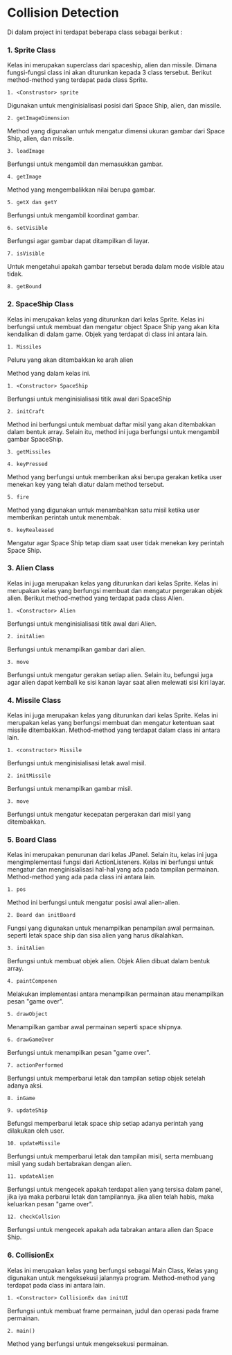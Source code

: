 # Collision Detection

Di dalam project ini terdapat beberapa class sebagai berikut :

### 1. Sprite Class
Kelas ini merupakan superclass dari spaceship, alien dan missile. Dimana fungsi-fungsi class ini akan diturunkan kepada 3 class tersebut. Berikut method-method yang terdapat pada class Sprite.
```
1. <Construstor> sprite
```
Digunakan untuk menginisialisasi posisi dari Space Ship, alien, dan missile.
```
2. getImageDimension
```
Method yang digunakan untuk mengatur dimensi ukuran gambar dari Space Ship, alien, dan missile.
```
3. loadImage
```
Berfungsi untuk mengambil dan memasukkan gambar.
```
4. getImage 
```
Method yang mengembalikkan nilai berupa gambar.
```
5. getX dan getY
```
Berfungsi untuk mengambil koordinat gambar.
```
6. setVisible
```
Berfungsi agar gambar dapat ditampilkan di layar.
```
7. isVisible 
```
Untuk mengetahui apakah gambar tersebut berada dalam mode visible atau tidak.
```	
8. getBound
```

### 2. SpaceShip Class
Kelas ini merupakan kelas yang diturunkan dari kelas Sprite. Kelas ini berfungsi untuk membuat dan mengatur object Space Ship yang akan kita kendalikan di dalam game. Objek yang terdapat di class ini antara lain.
```
1. Missiles
```
Peluru yang akan ditembakkan ke arah alien

Method yang dalam kelas ini.
```
1. <Constructor> SpaceShip
```
Berfungsi untuk menginisialisasi titik awal dari SpaceShip
```
2. initCraft
```
Method ini berfungsi untuk membuat daftar misil yang akan ditembakkan dalam bentuk array. Selain itu, method ini juga berfungsi untuk mengambil gambar SpaceShip.
```
3. getMissiles
```
```
4. keyPressed
```
Method yang berfungsi untuk memberikan aksi berupa gerakan ketika user menekan key yang telah diatur dalam method tersebut.
```
5. fire
```
Method yang digunakan untuk menambahkan satu misil ketika user memberikan perintah untuk menembak.
```
6. keyRealeased
```
Mengatur agar Space Ship tetap diam saat user tidak menekan key perintah Space Ship.

### 3. Alien Class
Kelas ini juga  merupakan kelas yang diturunkan dari kelas Sprite. Kelas ini merupakan kelas yang berfungsi membuat dan mengatur pergerakan objek alien. Berikut method-method yang terdapat pada class Alien.
```
1. <Constructor> Alien
```
Berfungsi untuk menginisialisasi titik awal dari Alien.
```
2. initAlien
```
Berfungsi untuk menampilkan gambar dari alien.
```
3. move
```
Berfungsi untuk mengatur gerakan setiap alien. Selain itu, befungsi juga agar alien dapat kembali ke sisi kanan layar saat alien melewati sisi kiri layar.

### 4. Missile Class
Kelas ini juga merupakan kelas yang diturunkan dari kelas Sprite. Kelas ini merupakan kelas yang berfungsi membuat dan mengatur ketentuan saat missile ditembakkan. Method-method yang terdapat dalam class ini antara lain.
```
1. <constructor> Missile
```
Berfungsi untuk menginisialisasi letak awal misil.
```
2. initMissile
```
Berfungsi untuk menampilkan gambar misil.
```
3. move
```
Berfungsi untuk mengatur kecepatan pergerakan dari misil yang ditembakkan.

### 5. Board Class
Kelas ini merupakan penurunan dari kelas JPanel. Selain itu, kelas ini juga mengimplementasi fungsi dari ActionListeners. Kelas ini berfungsi untuk mengatur dan menginisialisasi hal-hal yang ada pada tampilan permainan. Method-method yang ada pada class ini antara lain.
```
1. pos
```
Method ini berfungsi untuk mengatur posisi awal alien-alien.
```
2. Board dan initBoard
```
Fungsi yang digunakan untuk menampilkan penampilan awal permainan. seperti letak space ship dan sisa alien yang harus dikalahkan.
```
3. initAlien
```
Berfungsi untuk membuat objek alien. Objek Alien dibuat dalam bentuk array.
```
4. paintComponen
```
Melakukan implementasi antara menampilkan permainan atau menampilkan pesan "game over".
```
5. drawObject
```
Menampilkan gambar awal permainan seperti space shipnya.
```
6. drawGameOver
```
Berfungsi untuk menampilkan pesan "game over".
```
7. actionPerformed
```
Berfungsi untuk memperbarui letak dan tampilan setiap objek setelah adanya aksi.
```
8. inGame
```
```
9. updateShip
```
Befungsi memperbarui letak space ship setiap adanya perintah yang dilakukan oleh user.
```
10. updateMissile
```
Berfungsi untuk memperbarui letak dan tampilan misil, serta membuang misil yang sudah bertabrakan dengan alien.
```
11. updateAlien
```
Berfungsi untuk mengecek apakah terdapat alien yang tersisa dalam panel, jika iya maka perbarui letak dan tampilannya. jika alien telah habis, maka keluarkan pesan "game over".
```
12. checkCollsion
```
Berfungsi untuk mengecek apakah ada tabrakan antara alien dan Space Ship.

### 6. CollisionEx
Kelas ini merupakan kelas yang berfungsi sebagai Main Class, Kelas yang digunakan untuk mengeksekusi jalannya program. Method-method yang terdapat pada class ini antara lain.
```
1. <Constructor> CollisionEx dan initUI
```
Berfungsi untuk membuat frame permainan, judul dan operasi pada frame permainan.
```
2. main()
```
Method yang berfungsi untuk mengeksekusi permainan.
